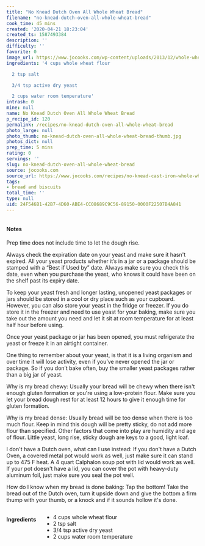 ```yaml
---
title: "No Knead Dutch Oven All Whole Wheat Bread"
filename: "no-knead-dutch-oven-all-whole-wheat-bread"
cook_time: 45 mins
created: '2020-04-21 18:23:04'
created_ts: 1587493384
description: ''
difficulty: ''
favorite: 0
image_url: https://www.jocooks.com/wp-content/uploads/2013/12/whole-wheat-cast-iron-bread-1-3-125x125.jpg
ingredients: '4 cups whole wheat flour

  2 tsp salt

  3/4 tsp active dry yeast

  2 cups water room temperature'
intrash: 0
mine: null
name: No Knead Dutch Oven All Whole Wheat Bread
p_recipe_id: 120
permalink: /recipes/no-knead-dutch-oven-all-whole-wheat-bread
photo_large: null
photo_thumb: no-knead-dutch-oven-all-whole-wheat-bread-thumb.jpg
photos_dict: null
prep_time: 5 mins
rating: 0
servings: ''
slug: no-knead-dutch-oven-all-whole-wheat-bread
source: jocooks.com
source_url: https://www.jocooks.com/recipes/no-knead-cast-iron-whole-wheat-bread/
tags:
- bread and biscuits
total_time: ''
type: null
uid: 24F546B1-42B7-4D60-ABE4-CC08689C9C56-89150-0000F22507B4A841
---
```

<div class="large-8 medium-7 columns" id="writeup">		<div id="notes"><h4>Notes</h4>
<div class="box box-notes"><p>Prep time does not include time to let the dough rise.</p>
<p>Always check the expiration date on your yeast and make sure it hasn't expired. All your yeast products whether it’s in a jar or a package should be stamped with a “Best if Used by” date. Always make sure you check this date, even when you purchase the yeast, who knows it could have been on the shelf past its expiry date.</p>
<p>To keep your yeast fresh and longer lasting, unopened yeast packages or jars should be stored in a cool or dry place such as your cupboard. However, you can also store your yeast in the fridge or freezer. If you do store it in the freezer and need to use yeast for your baking, make sure you take out the amount you need and let it sit at room temperature for at least half hour before using.</p>
<p>Once your yeast package or jar has been opened, you must refrigerate the yeast or freeze it in an airtight container.</p>
<p>One thing to remember about your yeast, is that it is a living organism and over time it will lose activity, even if you’ve never opened the jar or package. So if you don’t bake often, buy the smaller yeast packages rather than a big jar of yeast.</p>
<p>Why is my bread chewy: Usually your bread will be chewy when there isn't enough gluten formation or you're using a low-protein flour. Make sure you let your bread dough rest for at least 12 hours to give it enough time for gluten formation.</p>
<p>Why is my bread dense: Usually bread will be too dense when there is too much flour. Keep in mind this dough will be pretty sticky, do not add more flour than specified. Other factors that come into play are humidity and age of flour. Little yeast, long rise, sticky dough are keys to a good, light loaf.</p>
<p>I don't have a Dutch oven, what can I use instead: If you don't have a Dutch Oven, a covered metal pot would work as well, just make sure it can stand up to 475 F heat. A 4 quart Calphalon soup pot with lid would work as well. If your pot doesn't have a lid, you can cover the pot with heavy-duty aluminum foil, just make sure you seal the pot well.</p>
<p>How do I know when my bread is done baking: Tap the bottom! Take the bread out of the Dutch oven, turn it upside down and give the bottom a firm thump with your thumb, or a knock and if it sounds hollow it's done.</p>
</div></div>	</div><!-- #writeup -->
</div><!-- #row-one -->
<div class="row" id="row-two">	<div class="medium-4 small-5 columns" id="ingredients"><h4>Ingredients</h4><div class="box box-ingredients content"><ul>
<li>4 cups whole wheat flour</li>
<li>2 tsp salt</li>
<li>3/4 tsp active dry yeast</li>
<li>2 cups water room temperature</li>
</ul>
</div>	</div>	<div class="medium-6 small-7 columns" id="directions">	</div>